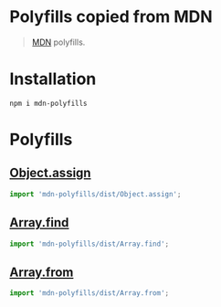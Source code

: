 # Polyfills copied from MDN

> [MDN](https://developer.mozilla.org) polyfills.

# Installation

```
npm i mdn-polyfills
```

# Polyfills

## [Object.assign](https://developer.mozilla.org/pl/docs/Web/JavaScript/Reference/Global_Objects/Object/assign#Polyfill)

```js
import 'mdn-polyfills/dist/Object.assign';
```

## [Array.find](https://developer.mozilla.org/pl/docs/Web/JavaScript/Referencje/Obiekty/Array/find#Polyfill)

```js
import 'mdn-polyfills/dist/Array.find';
```

## [Array.from](https://developer.mozilla.org/pl/docs/Web/JavaScript/Referencje/Obiekty/Array/from#Polyfill)

```js
import 'mdn-polyfills/dist/Array.from';
```
